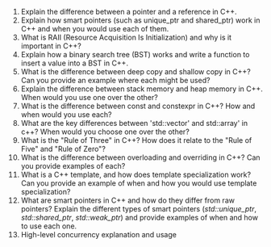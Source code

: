 1. Explain the difference between a pointer and a reference in C++.
2. Explain how smart pointers (such as unique_ptr and shared_ptr) work in C++ and when you would use each of them.
3. What is RAII (Resource Acquisition Is Initialization) and why is it important in C++?
4. Explain how a binary search tree (BST) works and write a function to insert a value into a BST in C++.
5. What is the difference between deep copy and shallow copy in C++? Can you provide an example where each might be used?
6. Explain the difference between stack memory and heap memory in C++. When would you use one over the other?
7. What is the difference between const and constexpr in C++? How and when would you use each?
8. What are the key differences between 'std::vector' and std::array' in c++? When would you choose one over the other?
9. What is the "Rule of Three" in C++? How does it relate to the "Rule of Five" and "Rule of Zero"?
10. What is the difference between overloading and overriding in C++? Can you provide examples of each?
11. What is a C++ template, and how does template specialization work? Can you provide an example of when and how you would use template specialization?
12. What are smart pointers in C++ and how do they differ from raw pointers? Explain the different types of smart pointers (*std::unique_ptr*, *std::shared_ptr*, *std::weak_ptr*) and provide examples of when and how to use each one.
13. High-level concurrency explanation and usage